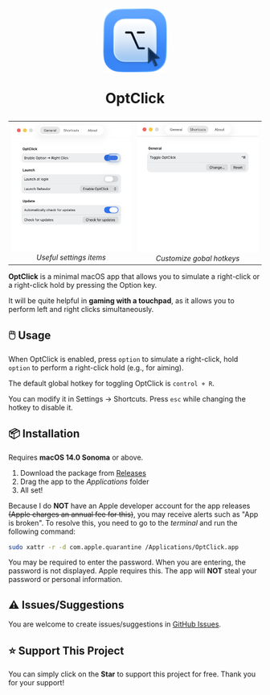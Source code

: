 <h1 align="center">
  <img src="/OptClick/Resources/OptClickIcon_Default.png" width="25%" alt=""/>  
  <p></p>
  <p align="center">OptClick</p>
</h1>

<table align="center" border="0" cellpadding="0" cellspacing="0">
  <tr>
    <td align="center">
      <img src="/OptClick/Resources/Demo/OptClick_v1-0-0_Settings_General.png" width="300" /><br>
      <i>Useful settings items</i>
    </td>
    <td align="center">
      <img src="/OptClick/Resources/Demo/OptClick_v1-0-0_Settings_Shortcuts.png" width="300" /><br>
      <i>Customize gobal hotkeys</i>
    </td>
  </tr>
</table>

**OptClick** is a minimal macOS app that allows you to simulate a right-click or a right-click hold by pressing the Option key.

It will be quite helpful in **gaming with a touchpad**, as it allows you to perform left and right clicks simultaneously.

## 🖱️ Usage

When OptClick is enabled, press `option` to simulate a right-click, hold `option` to perform a right-click hold (e.g., for aiming).

The default global hotkey for toggling OptClick is `control + R`.

You can modify it in Settings -> Shortcuts. Press `esc` while changing the hotkey to disable it.

## 📦 Installation

Requires **macOS 14.0 Sonoma** or above.

1. Download the package from [Releases](https://github.com/gitmichaelqiu/OptClick/releases/)
2. Drag the app to the *Applications* folder
3. All set!

Because I do **NOT** have an Apple developer account for the app releases ~~(Apple charges an annual fee for this)~~, you may receive alerts such as "App is broken". To resolve this, you need to go to the *terminal* and run the following command:

```bash
sudo xattr -r -d com.apple.quarantine /Applications/OptClick.app
```

You may be required to enter the password. When you are entering, the password is not displayed. Apple requires this. The app will **NOT** steal your password or personal information.

## ⚠️ Issues/Suggestions

You are welcome to create issues/suggestions in [GitHub Issues](https://github.com/gitmichaelqiu/OptClick/issues).

## ⭐ Support This Project

You can simply click on the **Star** to support this project for free. Thank you for your support!

